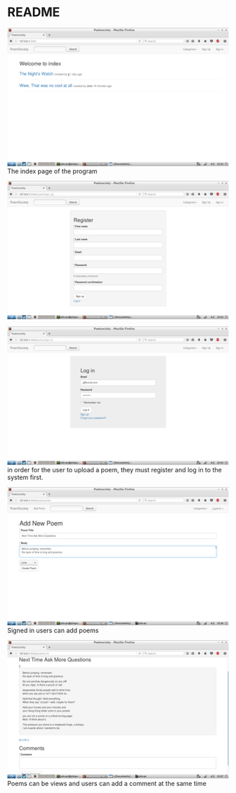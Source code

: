 # README

			


![Index PAge](screens/index.png)
The index page of the program

![Registration Page](screens/register.png)

![Sign In](screens/login.png)
in order for the user to upload a poem, they must register and log in to the system first.

![Adding new Poem](screens/adding.png)
Signed in users can add poems

![Viewing the newly added Poem](screens/view.png)
Poems can be views and users can add a comment at the same time